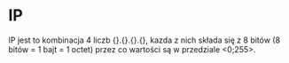 # IP
IP jest to kombinacja 4 liczb {}.{}.{}.{}, kazda z nich składa się z 8 bitów (8 bitów = 1 bajt = 1 octet) przez co wartości są w przedziale <0;255>.
